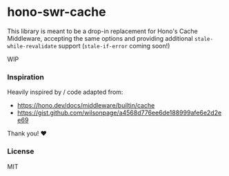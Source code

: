 # hono-swr-cache

This library is meant to be a drop-in replacement for Hono's Cache Middleware, accepting the same options and providing additional `stale-while-revalidate` support (`stale-if-error` coming soon!)

WIP

### Inspiration

Heavily inspired by / code adapted from:

- https://hono.dev/docs/middleware/builtin/cache
- https://gist.github.com/wilsonpage/a4568d776ee6de188999afe6e2d2ee69

Thank you! :heart:

### License

MIT
